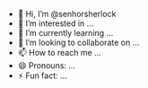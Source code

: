 - 👋 Hi, I’m @senhorsherlock
- 👀 I’m interested in ...
- 🌱 I’m currently learning ...
- 💞️ I’m looking to collaborate on ...
- 📫 How to reach me ...
- 😄 Pronouns: ...
- ⚡ Fun fact: ...

<!---
senhorsherlock/senhorsherlock is a ✨ special ✨ repository because its `README.md` (this file) appears on your GitHub profile.
You can click the Preview link to take a look at your changes.
--->
